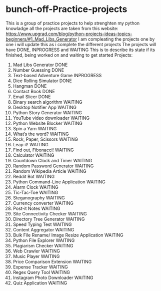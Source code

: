 # bunch-off-Practice-projects

This is a group of practice projects to help strenghten my python knowladge
all the projects are taken from this website:
https://www.upgrad.com/blog/python-projects-ideas-topics-beginners/#1_Mad_Libs_Generator
I am compleating the projects one by one i will update this as i complete the different projects
The projects will have DONE, INPROGRESS and WAITING
This is to describe its state if its finished, being worked on and waiting to get started
Projects:
1. Mad Libs Generator                                   DONE
2. Number Guessing                                      DONE
3. Text-based Adventure Game                            INPROGRESS
4. Dice Rolling Simulator                               DONE
5. Hangman                                              DONE
6. Contact Book                                         DONE
7. Email Slicer                                         DONE
8. Binary search algorithm                              WAITING
9. Desktop Notifier App                                 WAITING
10. Python Story Generator                              WAITING
11. YouTube video downloader                            WAITING
12. Python Website Blocker                              WAITING
13. Spin a Yarn                                         WAITING
14. What’s the word?                                    WAITING
15. Rock, Paper, Scissors                               WAITING
16. Leap it!                                            WAITING
17. Find out, Fibonacci!                                WAITING
18. Calculator                                          WAITING
19. Countdown Clock and Timer                           WAITING
20. Random Password Generator                           WAITING
21. Random Wikipedia Article                            WAITING
22. Reddit Bot                                          WAITING
23. Python Command-Line Application                     WAITING
24. Alarm Clock                                         WAITING
25. Tic-Tac-Toe                                         WAITING
26. Steganography                                       WAITING
27. Currency converter                                  WAITING
28. Post-it Notes                                       WAITING
29. Site Connectivity Checker                           WAITING
30. Directory Tree Generator                            WAITING
31. Speed Typing Test                                   WAITING
32. Content Aggregator                                  WAITING
33. Bulk File Rename/ Image Resize Application          WAITING
34. Python File Explorer                                WAITING
35. Plagiarism Checker                                  WAITING
36. Web Crawler                                         WAITING
37. Music Player                                        WAITING
38. Price Comparison Extension                          WAITING
39. Expense Tracker                                     WAITING
40. Regex Query Tool                                    WAITING
41. Instagram Photo Downloader                          WAITING
42. Quiz Application                                    WAITING